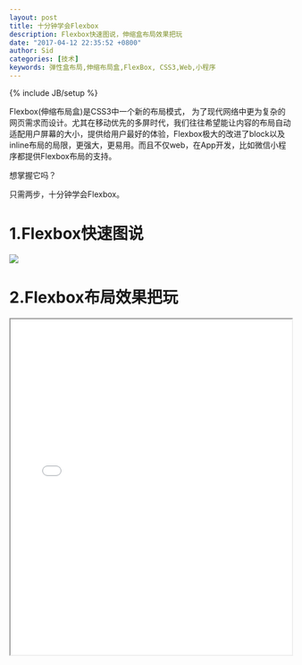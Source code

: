 ```yaml
---
layout: post
title: 十分钟学会Flexbox
description: Flexbox快速图说，伸缩盒布局效果把玩
date: "2017-04-12 22:35:52 +0800"
author: Sid
categories: [技术]
keywords: 弹性盒布局,伸缩布局盒,FlexBox, CSS3,Web,小程序
---
```

{% include JB/setup %}

Flexbox(伸缩布局盒)是CSS3中一个新的布局模式，
为了现代网络中更为复杂的网页需求而设计。尤其在移动优先的多屏时代，我们往往希望能让内容的布局自动适配用户屏幕的大小，提供给用户最好的体验，Flexbox极大的改进了block以及inline布局的局限，更强大，更易用。而且不仅web，在App开发，比如微信小程序都提供Flexbox布局的支持。



想掌握它吗？

只需两步，十分钟学会Flexbox。


# 1.Flexbox快速图说
<img src="/resources/flexbox/flexboxsheet.jpg" class="img-responsive">

# 2.Flexbox布局效果把玩
<iframe src="/resources/flexbox/flexbox-playground/index.html" width="100%" height="600px"></iframe>